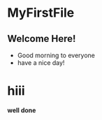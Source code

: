 # MyFirstFile
## Welcome Here!
* Good morning to everyone
* have a nice day!
<h1> hiii</h1>


<strong>well done</strong>
